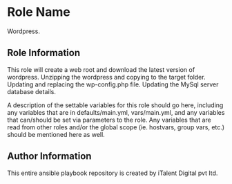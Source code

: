 Role Name
=============

Wordpress.

Role Information
-----------------

This role will create a web root and download the latest version of wordpress.
Unzipping the wordpress and copying to the target folder.
Updating and replacing the wp-config.php file.
Updating the MySql server database details.

A description of the settable variables for this role should go here, including any variables that are in defaults/main.yml, vars/main.yml, and any variables that can/should be set via parameters to the role. Any variables that are read from other roles and/or the global scope (ie. hostvars, group vars, etc.) should be mentioned here as well.

Author Information
------------------

This entire ansible playbook repository is created by iTalent Digital pvt ltd.
